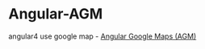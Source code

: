 # Angular-AGM
angular4 use google map - [Angular Google Maps (AGM)](https://github.com/SebastianM/angular-google-maps)
